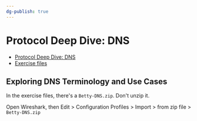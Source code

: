```yaml
---
dg-publish: true
---
```

# Protocol Deep Dive: DNS

- [Protocol Deep Dive: DNS](https://app.pluralsight.com/player?course=protocol-deep-dive-dns&author=betty-dubois&name=e6ce4f27-c947-45e1-b224-83328ceb41dd&clip=0)
- [Exercise files](https://app.pluralsight.com/library/courses/protocol-deep-dive-dns/exercise-files)


## Exploring DNS Terminology and Use Cases

In the exercise files, there's a `Betty-DNS.zip`. Don't unzip it.

Open Wireshark, then Edit > Configuration Profiles > Import > from zip file > `Betty-DNS.zip`


